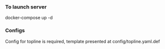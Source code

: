 ### To launch server 

docker-compose up -d

### Configs

Config for topline is required, template presented at config/topline.yaml.def
